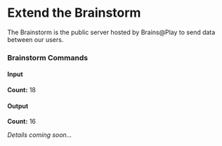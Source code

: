 # Extend the Brainstorm
The Brainstorm is the public server hosted by Brains@Play to send data between our users.

### Brainstorm Commands

#### Input
**Count:** 18

#### Output
**Count:** 16

*Details coming soon...*